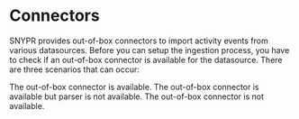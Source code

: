 # Connectors

SNYPR provides out-of-box connectors to import activity events from various datasources. Before you can setup the ingestion process, you have to check if an out-of-box connector is available for the datasource. There are three scenarios that can occur:

The out-of-box connector is available.
The out-of-box connector is available but parser is not available.
The out-of-box connector is not available.
